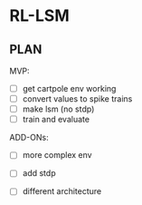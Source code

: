 # RL-LSM

## PLAN

MVP:

- [ ] get cartpole env working
- [ ] convert values to spike trains
- [ ] make lsm (no stdp)
- [ ] train and evaluate

ADD-ONs:
- [ ] more complex env
- [ ] add stdp
- [ ] different architecture

